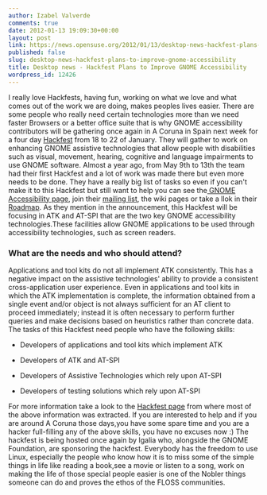 ```yaml
---
author: Izabel Valverde
comments: true
date: 2012-01-13 19:09:30+00:00
layout: post
link: https://news.opensuse.org/2012/01/13/desktop-news-hackfest-plans-to-improve-gnome-accessibility/
published: false
slug: desktop-news-hackfest-plans-to-improve-gnome-accessibility
title: Desktop news - Hackfest Plans to Improve GNOME Accessibility
wordpress_id: 12426
---
```


I really love Hackfests, having fun, working on what we love and what comes out of the work we are doing, makes peoples lives easier. There are some people who really need certain technologies more than we need faster Browsers or a better office suite that is why GNOME accessibility contributors will be gathering once again in A Coruna in Spain next week for a four day [Hackfest](https://live.gnome.org/Hackfests/ATK2011) from 18 to 22 of January. They will gather to work on enhancing GNOME assistive technologies that allow people with disabilities such as visual, movement, hearing, cognitive and language impairments to use GNOME software. Almost a year ago, from May 9th to 13th the team had their first Hackfest and a lot of work was made there but even more needs to be done. They have a really big list of tasks so even if you can't make it to this Hackfest but still want to help you can see the[ GNOME Accessibility page](http://projects.gnome.org/accessibility/), join their [mailing list](gnome-accessibility-list@gnome.org), the wiki pages or take a llok in their [Roadmap](https://live.gnome.org/Accessibility/Roadmap).
As they mention in the announcement, this Hackfest will be focusing in ATK and AT-SPI that are the two key GNOME accessibility technologies.These facilities allow GNOME applications to be used through accessibility technologies, such as screen readers.





### What are the needs and who should attend?


Applications and tool kits do not all implement ATK consistently. This has a negative impact on the assistive technologies' ability to provide a consistent cross-application user experience. Even in applications and tool kits in which the ATK implementation is complete, the information obtained from a single event and/or object is not always sufficient for an AT client to proceed immediately; instead it is often necessary to perform further queries and make decisions based on heuristics rather than concrete data. The tasks of this Hackfest need people who have the following skills:



	
  * Developers of applications and tool kits which implement ATK

	
  * Developers of ATK and AT-SPI

	
  * Developers of Assistive Technologies which rely upon AT-SPI

	
  * Developers of testing solutions which rely upon AT-SPI


For more information take a look to the [Hackfest page](https://live.gnome.org/Hackfests/ATK2011) from where most of the above information was extracted. If you are interested to help and if you are around A Coruna those days,you have some spare time and you are a hacker full-filling any of the above skills, you have no excuses now :) The hackfest is being hosted once again by Igalia who, alongside the GNOME Foundation, are sponsoring the hackfest. Everybody has the freedom to use Linux, especially the people who know how it is to miss some of the simple things in life like reading a book,see a movie or listen to a song, work on making the life of those special people easier is one of the Nobler things someone can do and proves the ethos of the FLOSS communities.




